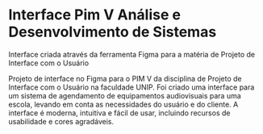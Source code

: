 # Interface Pim V Análise e Desenvolvimento de Sistemas
Interface criada através da ferramenta Figma para a matéria de Projeto de Interface com o Usuário

Projeto de interface no Figma para o PIM V da disciplina de Projeto de Interface com o Usuário na faculdade UNIP. Foi criado uma interface para um sistema de agendamento de equipamentos audiovisuais para uma escola, levando em conta as necessidades do usuário e do cliente. A interface é moderna, intuitiva e fácil de usar, incluindo recursos de usabilidade e cores agradáveis.
